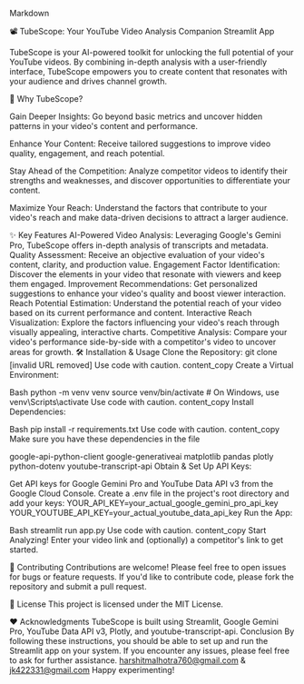 Markdown

📽️ TubeScope: Your YouTube Video Analysis Companion
Streamlit App

TubeScope is your AI-powered toolkit for unlocking the full potential of your YouTube videos. By combining in-depth analysis with a user-friendly interface, TubeScope empowers you to create content that resonates with your audience and drives channel growth.

🚀 Why TubeScope?

Gain Deeper Insights: Go beyond basic metrics and uncover hidden patterns in your video's content and performance.

Enhance Your Content: Receive tailored suggestions to improve video quality, engagement, and reach potential.

Stay Ahead of the Competition: Analyze competitor videos to identify their strengths and weaknesses, and discover opportunities to differentiate your content.

Maximize Your Reach: Understand the factors that contribute to your video's reach and make data-driven decisions to attract a larger audience.

✨ Key Features
AI-Powered Video Analysis: Leveraging Google's Gemini Pro, TubeScope offers in-depth analysis of transcripts and metadata.
Quality Assessment: Receive an objective evaluation of your video's content, clarity, and production value.
Engagement Factor Identification: Discover the elements in your video that resonate with viewers and keep them engaged.
Improvement Recommendations: Get personalized suggestions to enhance your video's quality and boost viewer interaction.
Reach Potential Estimation: Understand the potential reach of your video based on its current performance and content.
Interactive Reach Visualization: Explore the factors influencing your video's reach through visually appealing, interactive charts.
Competitive Analysis: Compare your video's performance side-by-side with a competitor's video to uncover areas for growth.
🛠️ Installation & Usage
Clone the Repository:
git clone [invalid URL removed]
Use code with caution. content_copy Create a Virtual Environment:

Bash python -m venv venv source venv/bin/activate # On Windows, use venv\Scripts\activate Use code with caution. content_copy Install Dependencies:

Bash pip install -r requirements.txt Use code with caution. content_copy Make sure you have these dependencies in the file

google-api-python-client google-generativeai matplotlib pandas plotly python-dotenv youtube-transcript-api Obtain & Set Up API Keys:

Get API keys for Google Gemini Pro and YouTube Data API v3 from the Google Cloud Console. Create a .env file in the project's root directory and add your keys: YOUR_API_KEY=your_actual_google_gemini_pro_api_key YOUR_YOUTUBE_API_KEY=your_actual_youtube_data_api_key Run the App:

Bash streamlit run app.py Use code with caution. content_copy Start Analyzing! Enter your video link and (optionally) a competitor's link to get started.

🤝 Contributing Contributions are welcome! Please feel free to open issues for bugs or feature requests. If you'd like to contribute code, please fork the repository and submit a pull request.

📜 License This project is licensed under the MIT License.

❤️ Acknowledgments TubeScope is built using Streamlit, Google Gemini Pro, YouTube Data API v3, Plotly, and youtube-transcript-api.
Conclusion
By following these instructions, you should be able to set up and run the Streamlit app on your system. If you encounter any issues, please feel free to ask for further assistance. harshitmalhotra760@gmail.com & jk422331@gmail.com Happy experimenting!




